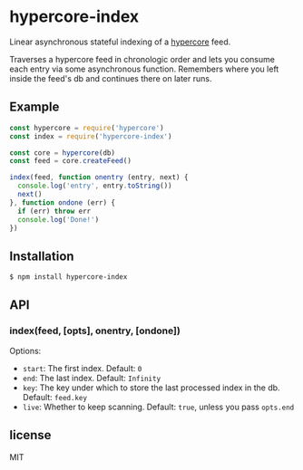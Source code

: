 
# hypercore-index

Linear asynchronous stateful indexing of a
[hypercore](https://github.com/mafintosh/hypercore) feed.

Traverses a hypercore feed in chronologic order and lets you consume each
entry via some asynchronous function. Remembers where you left inside the
feed's db and continues there on later runs.

## Example

```js
const hypercore = require('hypercore')
const index = require('hypercore-index')

const core = hypercore(db)
const feed = core.createFeed()

index(feed, function onentry (entry, next) {
  console.log('entry', entry.toString())
  next()
}, function ondone (err) {
  if (err) throw err
  console.log('Done!')
})
```

## Installation

```bash
$ npm install hypercore-index
```

## API

### index(feed, [opts], onentry, [ondone])

Options:

- `start`: The first index. Default: `0`
- `end`: The last index. Default: `Infinity`
- `key`: The key under which to store the last processed index in the db.
Default: `feed.key`
- `live`: Whether to keep scanning. Default: `true`, unless you pass `opts.end`

## license

MIT
